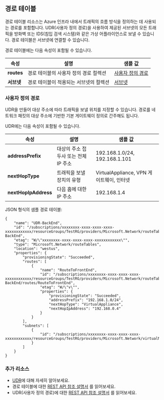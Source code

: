 ## <a name="route-tables"></a>경로 테이블
경로 테이블 리소스는 Azure 인프라 내에서 트래픽의 흐름 방식을 정의하는 데 사용되는 경로를 포함합니다. UDR(사용자 정의 경로)을 사용하여 제공된 서브넷의 모든 트래픽을 방화벽 또는 IDS(침입 검색 시스템)와 같은 가상 어플라이언스로 보낼 수 있습니다. 경로 테이블은 서브넷에 연결할 수 있습니다. 

경로 테이블에는 다음 속성이 포함될 수 있습니다.

| 속성 | 설명 | 샘플 값 |
| --- | --- | --- |
| **routes** |경로 테이블의 사용자 정의 경로 컬렉션 |[사용자 정의 경로](#User-defined-routes) |
| **서브넷** |경로 테이블이 적용되는 서브넷의 컬렉션 |[서브넷](#Subnets) |

### <a name="user-defined-routes"></a>사용자 정의 경로
UDR을 만들어 대상 주소에 따라 트래픽을 보낼 위치를 지정할 수 있습니다. 경로를 네트워크 패킷의 대상 주소에 기반한 기본 게이트웨이 정의로 간주해도 됩니다.

UDR에는 다음 속성이 포함될 수 있습니다. 

| 속성 | 설명 | 샘플 값 |
| --- | --- | --- |
| **addressPrefix** |대상의 주소 접두사 또는 전체 IP 주소 |192.168.1.0/24, 192.168.1.101 |
| **nextHopType** |트래픽을 보낼 장치의 유형 |VirtualAppliance, VPN 게이트웨이, 인터넷 |
| **nextHopIpAddress** |다음 홉에 대한 IP 주소 |192.168.1.4 |

JSON 형식의 샘플 경로 테이블:

    {
        "name": "UDR-BackEnd",
        "id": "/subscriptions/xxxxxxxx-xxxx-xxxx-xxxx-xxxxxxxxxxxx/resourceGroups/TestRG/providers/Microsoft.Network/routeTables/UDR-BackEnd",
        "etag": "W/\"xxxxxxxx-xxxx-xxxx-xxxx-xxxxxxxxxxxx\"",
        "type": "Microsoft.Network/routeTables",
        "location": "westus",
        "properties": {
            "provisioningState": "Succeeded",
            "routes": [
                {
                    "name": "RouteToFrontEnd",
                    "id": "/subscriptions/xxxxxxxx-xxxx-xxxx-xxxx-xxxxxxxxxxxx/resourceGroups/TestRG/providers/Microsoft.Network/routeTables/UDR-BackEnd/routes/RouteToFrontEnd",
                    "etag": "W/\"v\"",
                    "properties": {
                        "provisioningState": "Succeeded",
                        "addressPrefix": "192.168.1.0/24",
                        "nextHopType": "VirtualAppliance",
                        "nextHopIpAddress": "192.168.0.4"
                    }
                }
            ],
            "subnets": [
                {
                    "id": "/subscriptions/xxxxxxxx-xxxx-xxxx-xxxx-xxxxxxxxxxxx/resourceGroups/TestRG/providers/Microsoft.Network/virtualNetworks/TestVNet/subnets/BackEnd"
                }
            ]
        }
    }

### <a name="additional-resources"></a>추가 리소스
* [UDR](../articles/virtual-network/virtual-networks-udr-overview.md)에 대해 자세히 알아보세요.
* 경로 테이블에 대한 [REST API 참조 설명서](https://msdn.microsoft.com/library/azure/mt502549.aspx) 를 읽어보세요.
* UDR(사용자 정의 경로)에 대한 [REST API 참조 설명서](https://msdn.microsoft.com/library/azure/mt502539.aspx) 를 읽어보세요.


